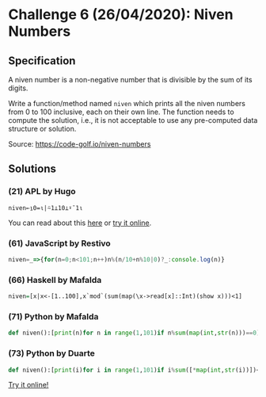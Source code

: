 # Challenge 6 (26/04/2020): Niven Numbers

## Specification

A niven number is a non-negative number that is divisible by the sum of its digits.

Write a function/method named `niven` which prints all the niven numbers from 0 to 100 inclusive, each on their own line. The function needs to compute the solution, i.e., it is not acceptable to use any pre-computed data structure or solution.

Source: https://code-golf.io/niven-numbers

## Solutions

### (21) APL by Hugo

```apl
niven←⍸0=⍳|⍨1⊥10⊥⍣¯1⍳
```

You can read about this [here](http://hugosereno.eu/blog/2020/04/26/golfing-in-apl-during-covid/) or [try it online](https://tio.run/##SyzI0U2pTMzJT///Py@zLDXvUduER707DGwf9W6uedS7wvBR11JDAyDxqHfxofWGQNH/j/qmKgBVKYCVKxgaGPwHAA).

### (61) JavaScript by Restivo

```javascript
niven=_=>{for(n=0;n<101;n++)n%(n/10+n%10|0)?_:console.log(n)}
```

### (66) Haskell by Mafalda
```haskell
niven=[x|x<-[1..100],x`mod`(sum(map(\x->read[x]::Int)(show x)))<1]
```

### (71) Python by Mafalda
```python
def niven():[print(n)for n in range(1,101)if n%sum(map(int,str(n)))==0]
```

### (73) Python by Duarte

```python
def niven():[print(i)for i in range(1,101)if i%sum([*map(int,str(i))])<1]
```

[Try it online!](https://tio.run/##LcwxCoAwDADAr2QREulgcRHxJ@Ig2GoGY0mr4OtjB/fj0luOS/ohqdkWIgg/QZDGOSlLQaZ4KTCwgK6yB/TOd544Ajf5PnFuzzVhlS4XrZoWmvxi/2If)

